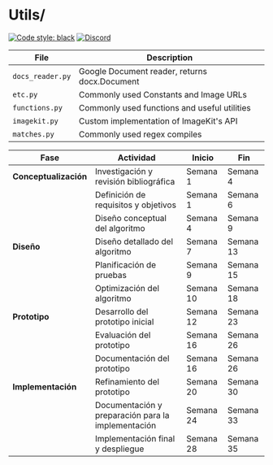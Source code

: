 # Utils/

[![Code style: black](https://img.shields.io/badge/code%20style-black-000000.svg?style=for-the-badge)](https://github.com/psf/black)
[![Discord](https://img.shields.io/discord/719343092963999804?color=%235865F2&label=Server&logo=discord&logoColor=white&style=for-the-badge)](https://discord.gg/CENcTvnarE)

| File             | Description                                   |
| ---------------- | --------------------------------------------- |
| `docs_reader.py` | Google Document reader, returns docx.Document |
| `etc.py`         | Commonly used Constants and Image URLs        |
| `functions.py`   | Commonly used functions and useful utilities  |
| `imagekit.py`    | Custom implementation of ImageKit's API       |
| `matches.py`     | Commonly used regex compiles                  |

| Fase                  | Actividad                                          | Inicio    | Fin       |
| --------------------- | -------------------------------------------------- | --------- | --------- |
| **Conceptualización** | Investigación y revisión bibliográfica             | Semana 1  | Semana 4  |
|                       | Definición de requisitos y objetivos               | Semana 1  | Semana 6  |
|                       | Diseño conceptual del algoritmo                    | Semana 4  | Semana 9  |
| **Diseño**            | Diseño detallado del algoritmo                     | Semana 7  | Semana 13 |
|                       | Planificación de pruebas                           | Semana 9  | Semana 15 |
|                       | Optimización del algoritmo                         | Semana 10 | Semana 18 |
| **Prototipo**         | Desarrollo del prototipo inicial                   | Semana 12 | Semana 23 |
|                       | Evaluación del prototipo                           | Semana 16 | Semana 26 |
|                       | Documentación del prototipo                        | Semana 16 | Semana 26 |
| **Implementación**    | Refinamiento del prototipo                         | Semana 20 | Semana 30 |
|                       | Documentación y preparación para la implementación | Semana 24 | Semana 33 |
|                       | Implementación final y despliegue                  | Semana 28 | Semana 35 |
